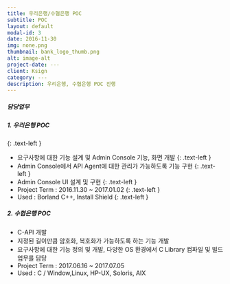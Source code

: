 ```yaml
---
title: 우리은행/수협은행 POC
subtitle: POC
layout: default
modal-id: 3
date: 2016-11-30
img: none.png
thumbnail: bank_logo_thumb.png
alt: image-alt
project-date: ---
client: Ksign
category: ---
description: 우리은행, 수협은행 POC 진행
---
```

##### 담당업무
##### 1. 우리은행 POC 
{: .text-left }
* 요구사항에 대한 기능 설계 및 Admin Console 기능, 화면 개발
{: .text-left }
* Admin Console에서 API Agent에 대한 관리가 가능하도록 기능 구현
{: .text-left }
* Admin Console UI 설계 및 구현
{: .text-left }
* Project Term : 2016.11.30 ~ 2017.01.02
{: .text-left }
* Used : Borland C++, Install Shield
{: .text-left }
##### 2. 수협은행 POC 
* C-API 개발 
* 지정된 길이만큼 암호화, 복호화가 가능하도록 하는 기능 개발
* 요구사항에 대한 기능 정의 및 개발, 다양한 OS 환경에서 C Library 컴파일 및 빌드 업무를 담당
* Project Term : 2017.06.16 ~ 2017.07.05
* Used : C / Window,Linux, HP-UX, Soloris, AIX